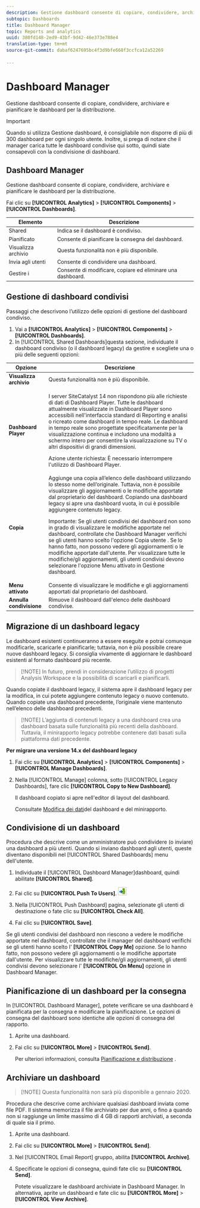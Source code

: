 ```yaml
---
description: Gestione dashboard consente di copiare, condividere, archiviare e pianificare le dashboard per la distribuzione.
subtopic: Dashboards
title: Dashboard Manager
topic: Reports and analytics
uuid: 380fd148-2ed9-43bf-9d42-46e373e788e4
translation-type: tm+mt
source-git-commit: dabaf6247695bc4f3d9bfe668f3ccfca12a52269

---
```



# Dashboard Manager

Gestione dashboard consente di copiare, condividere, archiviare e pianificare le dashboard per la distribuzione.

>[!IMPORTANT]
>
>Quando si utilizza Gestione dashboard, è consigliabile non disporre di più di 300 dashboard per ogni singolo utente. Inoltre, si prega di notare che il manager carica tutte le dashboard condivise qui sotto, quindi siate consapevoli con la condivisione di dashboard.

## Dashboard Manager

Gestione dashboard consente di copiare, condividere, archiviare e pianificare le dashboard per la distribuzione.

Fai clic su **[!UICONTROL Analytics]** > **[!UICONTROL Components]** > **[!UICONTROL Dashboards]**.

| Elemento | Descrizione |
|--- |--- |
| Shared | Indica se il dashboard è condiviso. |
| Pianificato | Consente di pianificare la consegna del dashboard. |
| Visualizza archivio | Questa funzionalità non è più disponibile. |
| Invia agli utenti | Consente di condividere una dashboard. |
| Gestire i   | Consente di modificare, copiare ed eliminare una dashboard. |

## Gestione di dashboard condivisi

Passaggi che descrivono l’utilizzo delle opzioni di gestione del dashboard condiviso.

1. Vai a **[!UICONTROL Analytics]** > **[!UICONTROL Components]** > **[!UICONTROL Dashboards]**.
1. In [!UICONTROL Shared Dashboards]questa sezione, individuate il dashboard condiviso (o il dashboard legacy) da gestire e scegliete una o più delle seguenti opzioni:

<table id="choicetable_857E0E816D63404683D4E24DC8D7FC69"> 
 <thead class="chhead sthead"> 
  <th class="choptionhd"> Opzione </th> 
  <th class="chdeschd"> Descrizione </th> 
 </thead> 
 <tr class="chrow strow"> 
  <td class="choption"><strong>Visualizza archivio</strong></td> 
  <td class="chdesc stentry"> Questa funzionalità non è più disponibile. </td> 
 </tr> 
 <tr class="chrow strow"> 
  <td class="choption"><strong>Dashboard Player</strong></td> 
  <td class="chdesc stentry"> <p>I server SiteCatalyst 14 non rispondono più alle richieste di dati di Dashboard Player. Tutte le dashboard attualmente visualizzate in Dashboard Player sono accessibili nell'interfaccia standard di Reporting e analisi o ricreato come dashboard in tempo reale. Le dashboard in tempo reale sono progettate specificatamente per la visualizzazione continua e includono una modalità a schermo intero per consentire la visualizzazione su TV o altri dispositivi di grandi dimensioni. </p> <p>Azione utente richiesta: È necessario interrompere l'utilizzo di Dashboard Player. </p> </td> 
 </tr> 
 <tr class="chrow strow"> 
  <td class="choption"><strong>Copia</strong></td> 
  <td class="chdesc stentry"> Aggiunge una copia all’elenco delle dashboard utilizzando lo stesso nome dell’originale. Tuttavia, non è possibile visualizzare gli aggiornamenti o le modifiche apportate dal proprietario del dashboard. Copiando una dashboard legacy si apre una dashboard vuota, in cui è possibile aggiungere contenuto legacy. <p>Importante:  Se gli utenti condivisi del dashboard non sono in grado di visualizzare le modifiche apportate nel dashboard, controllate che Dashboard Manager verifichi se gli utenti hanno scelto l'opzione <span class="uicontrol"> Copia utente </span> . Se lo hanno fatto, non possono vedere gli aggiornamenti o le modifiche apportate dall'utente. Per visualizzare tutte le modifiche/gli aggiornamenti, gli utenti condivisi devono selezionare l'opzione <span class="uicontrol"> Menu attivato </span> in Gestione dashboard. </p> </td> 
 </tr> 
 <tr class="chrow strow"> 
  <td class="choption"><strong>Menu attivato</strong></td> 
  <td class="chdesc stentry"> Consente di visualizzare le modifiche e gli aggiornamenti apportati dal proprietario del dashboard. </td> 
 </tr> 
 <tr class="chrow strow"> 
  <td class="choption"><strong>Annulla condivisione</strong></td> 
  <td class="chdesc stentry"> Rimuove il dashboard dall'elenco delle dashboard condivise. </td> 
 </tr> 
</table>

## Migrazione di un dashboard legacy

Le dashboard esistenti continueranno a essere eseguite e potrai comunque modificarle, scaricarle e pianificarle; tuttavia, non è più possibile creare nuove dashboard legacy. Si consiglia vivamente di aggiornare le dashboard esistenti al formato dashboard più recente.

>[!NOTE] In futuro, prendi in considerazione l’utilizzo di progetti [](https://marketing.adobe.com/resources/help/it_IT/analytics/analysis-workspace/) Analysis Workspace e la possibilità di scaricarli e pianificarli.

Quando copiate il dashboard legacy, il sistema apre il dashboard legacy per la modifica, in cui potete aggiungere contenuto legacy o nuovo contenuto. Quando copiate una dashboard precedente, l’originale viene mantenuto nell’elenco delle dashboard precedenti.

>[!NOTE] L’aggiunta di contenuti legacy a una dashboard crea una dashboard basata sulle funzionalità più recenti della dashboard. Tuttavia, il minirapporto legacy potrebbe contenere dati basati sulla piattaforma dati precedente.

**Per migrare una versione 14.x del dashboard legacy**

1. Fai clic su **[!UICONTROL Analytics]** > **[!UICONTROL Components]** > **[!UICONTROL Manage Dashboards]**.
1. Nella [!UICONTROL Manage] colonna, sotto [!UICONTROL Legacy Dashboards], fare clic **[!UICONTROL Copy to New Dashboard]**.

   Il dashboard copiato si apre nell&#39;editor di layout del dashboard.

   Consultate [Modifica dei dati](/help/analyze/reports-analytics/dashboard.md)del dashboard e del minirapporto.

## Condivisione di un dashboard

Procedura che descrive come un amministratore può condividere (o inviare) una dashboard a più utenti. Quando si inviano dashboard agli utenti, queste diventano disponibili nel [!UICONTROL Shared Dashboards] menu dell&#39;utente.

1. Individuate il [!UICONTROL Dashboard Manager]dashboard, quindi abilitate **[!UICONTROL Shared]**.
1. Fai clic su **[!UICONTROL Push To Users]**.  ![](assets/push.png)

1. Nella [!UICONTROL Push Dashboard] pagina, selezionate gli utenti di destinazione o fate clic su **[!UICONTROL Check All]**.
1. Fai clic su **[!UICONTROL Save]**.

Se gli utenti condivisi del dashboard non riescono a vedere le modifiche apportate nel dashboard, controllate che il manager del dashboard verifichi se gli utenti hanno scelto l&#39; **[!UICONTROL Copy Me]** opzione. Se lo hanno fatto, non possono vedere gli aggiornamenti o le modifiche apportate dall&#39;utente. Per visualizzare tutte le modifiche/gli aggiornamenti, gli utenti condivisi devono selezionare l&#39; **[!UICONTROL On Menu]** opzione in Dashboard Manager.

## Pianificazione di un dashboard per la consegna

In [!UICONTROL Dashboard Manager], potete verificare se una dashboard è pianificata per la consegna e modificare la pianificazione. Le opzioni di consegna del dashboard sono identiche alle opzioni di consegna del rapporto.

1. Aprite una dashboard.
1. Fai clic su **[!UICONTROL More]** > **[!UICONTROL Send]**.

   Per ulteriori informazioni, consulta [Pianificazione e distribuzione](/help/analyze/reports-analytics/scheduling.md) .

## Archiviare un dashboard

>[!NOTE] Questa funzionalità non sarà più disponibile a gennaio 2020.

Procedura che descrive come archiviare qualsiasi dashboard inviata come file PDF. Il sistema memorizza il file archiviato per due anni, o fino a quando non si raggiunge un limite massimo di 4 GB di rapporti archiviati, a seconda di quale sia il primo.

1. Aprite una dashboard.
1. Fai clic su **[!UICONTROL More]** > **[!UICONTROL Send]**.
1. Nel [!UICONTROL Email Report] gruppo, abilita **[!UICONTROL Archive]**.
1. Specificate le opzioni di consegna, quindi fate clic su **[!UICONTROL Send]**.

   Potete visualizzare le dashboard archiviate in Dashboard Manager. In alternativa, aprite un dashboard e fate clic su **[!UICONTROL More]** > **[!UICONTROL View Archive]**.
